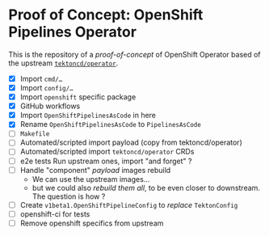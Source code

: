 # Proof of Concept: OpenShift Pipelines Operator

This is the repository of a *proof-of-concept* of OpenShift Operator based of the upstream [`tektoncd/operator`](https://github.com/tektoncd/operator).


- [x] Import `cmd/…`
- [x] Import `config/…`
- [x] Import `openshift` specific package
- [x] GitHub workflows
- [x] Import `OpenShiftPipelinesAsCode` in here
- [x] Rename `OpenShiftPipelinesAsCode` to `PipelinesAsCode`
- [ ] `Makefile`
- [ ] Automated/scripted import payload (copy from tektoncd/operator)
- [ ] Automated/scripted import `tektoncd/operator` CRDs
- [ ] e2e tests
  Run upstream ones, import "and forget" ?
- [ ] Handle "component" *payload* images rebuild
  - We can use the upstream images…
  - but we could also *rebuild them all*, to be even closer to
    downstream. The question is how ?
- [ ] Create `v1beta1.OpenShiftPipelineConfig` to *replace* `TektonConfig`
- [ ] openshift-ci for tests
- [ ] Remove openshift specifics from upstream
